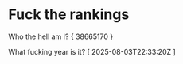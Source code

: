 # Fuck the rankings

Who the hell am I?
{ 38665170 }

What fucking year is it?
[ 2025-08-03T22:33:20Z ]
